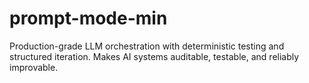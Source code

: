# prompt-mode-min
Production-grade LLM orchestration with deterministic testing and structured iteration. Makes AI systems auditable, testable, and reliably improvable.
